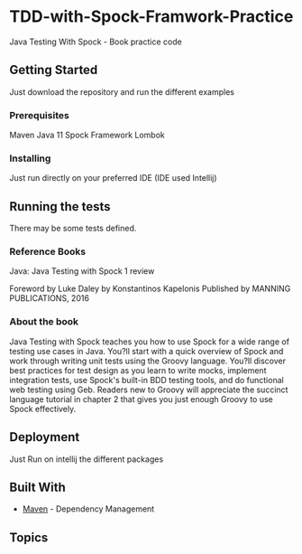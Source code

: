 # TDD-with-Spock-Framwork-Practice

Java Testing With Spock - Book practice code

## Getting Started

Just download the repository and run the different examples

### Prerequisites

Maven 
Java 11
Spock Framework
Lombok

### Installing

Just run directly on your preferred IDE (IDE used Intellij)

## Running the tests

There may be some tests defined.

### Reference Books 

Java: Java Testing with Spock 
1 review

Foreword by Luke Daley
by Konstantinos Kapelonis
Published by MANNING PUBLICATIONS, 2016

### About the book
Java Testing with Spock teaches you how to use Spock for a wide range of testing use cases in Java. You?ll start with a quick overview of Spock and work through writing unit tests using the Groovy language. You?ll discover best practices for test design as you learn to write mocks, implement integration tests, use Spock's built-in BDD testing tools, and do functional web testing using Geb. Readers new to Groovy will appreciate the succinct language tutorial in chapter 2 that gives you just enough Groovy to use Spock effectively.

## Deployment

Just Run on intellij the different packages 

## Built With

* [Maven](https://maven.apache.org/) - Dependency Management

## Topics 
